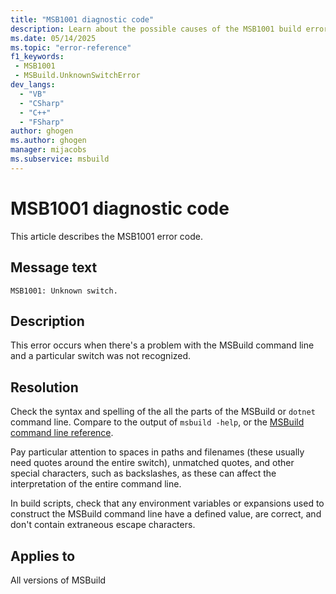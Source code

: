 ```yaml
---
title: "MSB1001 diagnostic code"
description: Learn about the possible causes of the MSB1001 build error and get troubleshooting tips.
ms.date: 05/14/2025
ms.topic: "error-reference"
f1_keywords:
 - MSB1001
 - MSBuild.UnknownSwitchError
dev_langs:
  - "VB"
  - "CSharp"
  - "C++"
  - "FSharp"
author: ghogen
ms.author: ghogen
manager: mijacobs
ms.subservice: msbuild
---
```


# MSB1001 diagnostic code

<!-- :::ErrorDefinitionDescription::: -->
<!-- :::editable-content name="introDescription"::: -->
This article describes the MSB1001 error code.
<!-- :::editable-content-end::: -->

## Message text

`MSB1001: Unknown switch.`

<!-- :::editable-content name="postOutputDescription"::: -->
## Description

This error occurs when there's a problem with the MSBuild command line and a particular switch was not recognized.

## Resolution

Check the syntax and spelling of the all the parts of the MSBuild or `dotnet` command line. Compare to the output of `msbuild -help`, or the [MSBuild command line reference](../msbuild-command-line-reference.md).

Pay particular attention to spaces in paths and filenames (these usually need quotes around the entire switch), unmatched quotes, and other special characters, such as backslashes, as these can affect the interpretation of the entire command line.

In build scripts, check that any environment variables or expansions used to construct the MSBuild command line have a defined value, are correct, and don't contain extraneous escape characters.
<!-- :::editable-content-end::: -->
<!-- :::ErrorDefinitionDescription-end::: -->

## Applies to

All versions of MSBuild
